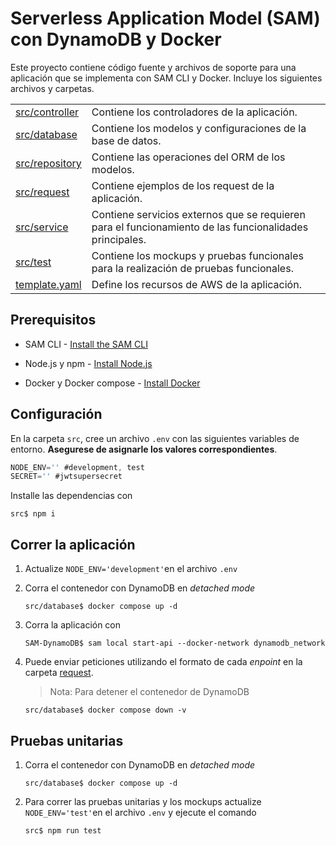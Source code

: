 # Serverless Application Model (SAM) con DynamoDB y Docker


Este proyecto contiene código fuente y archivos de soporte para una aplicación que se implementa con SAM CLI y Docker. Incluye los siguientes archivos y carpetas.

|||
|-|-|
| [src/controller](./src/controller/)  | Contiene los controladores de la aplicación.                                                            |
| [src/database](./src/database)       | Contiene los modelos y configuraciones de la base de datos.                                             |
| [src/repository](./src/repository)   | Contiene las operaciones del ORM de los modelos.                                                        |
| [src/request](./src/request)         | Contiene ejemplos de los request de la aplicación.                                                      |
| [src/service](./src/service)         | Contiene servicios externos que se requieren para el funcionamiento de las funcionalidades principales. |
| [src/test](./src/test)               | Contiene los mockups y pruebas funcionales para la realización de pruebas funcionales.                  |
| [template.yaml](./template.yaml)     | Define los recursos de AWS de la aplicación.                                                            |





## Prerequisitos

* SAM CLI - [Install the SAM CLI](https://docs.aws.amazon.com/serverless-application-model/latest/developerguide/serverless-sam-cli-install.html)

* Node.js y npm - [Install Node.js ](https://nodejs.org/en/)

* Docker y Docker compose - [Install Docker](https://docs.docker.com/compose/install/)

## Configuración
En la carpeta `src`, cree un archivo `.env` con las siguientes variables de entorno. **Asegurese de asignarle los valores correspondientes**.

```javascript
NODE_ENV='' #development, test
SECRET='' #jwtsupersecret
```

Installe las dependencias con
```shell
src$ npm i
```

## Correr la aplicación
1. Actualize `NODE_ENV='development'`en el archivo `.env`
2. Corra el contenedor con DynamoDB en *detached mode*
    ```shell
    src/database$ docker compose up -d
    ```
3.  Corra la aplicación con

    ```shell
    SAM-DynamoDB$ sam local start-api --docker-network dynamodb_network
    ```
4. Puede enviar peticiones utilizando el formato de cada *enpoint* en la carpeta [request](./src/request/).

    > Nota: Para detener el contenedor de DynamoDB
    ```shell
    src/database$ docker compose down -v
    ```
## Pruebas unitarias
1. Corra el contenedor con DynamoDB en *detached mode*
    ```shell
    src/database$ docker compose up -d
    ```
2. Para correr las pruebas unitarias y los mockups actualize `NODE_ENV='test'`en el archivo `.env` y ejecute el comando

    ```shell
    src$ npm run test
    ```

